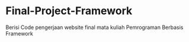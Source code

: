 # Final-Project-Framework
Berisi Code pengerjaan website final mata kuliah Pemrograman Berbasis Framework
